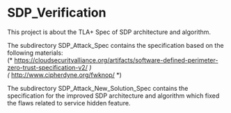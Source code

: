 # SDP_Verification

This project is about the TLA+ Spec of SDP architecture and algorithm.

The subdirectory  SDP_Attack_Spec  contains the specification based on the following materials:                  
(* https://cloudsecurityalliance.org/artifacts/software-defined-perimeter-zero-trust-specification-v2/  *)                                           
(* http://www.cipherdyne.org/fwknop/                                       *)


The subdirectory  SDP_Attack_New_Solution_Spec  contains the specification for the improved SDP architecture and 
algorithm which fixed the flaws related to service hidden feature.
